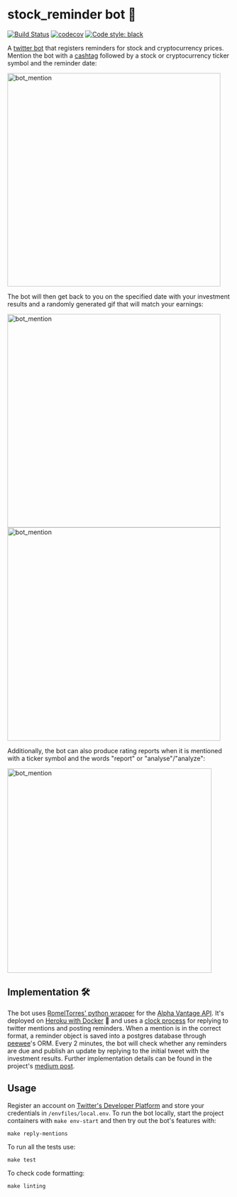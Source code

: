 # stock_reminder bot 🤖 
[![Build Status](https://www.travis-ci.com/luisgc93/stock_reminder_bot.svg?branch=master)](https://www.travis-ci.com/luisgc93/stock_reminder_bot) [![codecov](https://codecov.io/gh/luisgc93/stock_reminder_bot/branch/master/graph/badge.svg?token=2sx6C5pkSW)](https://codecov.io/gh/luisgc93/stock_reminder_bot)
[![Code style: black](https://img.shields.io/badge/code%20style-black-000000.svg)](https://github.com/psf/black)

A [twitter bot](https://twitter.com/stock_reminder) that registers reminders for stock and cryptocurrency prices.
Mention the bot with a [cashtag](https://money.cnn.com/2012/07/31/technology/twitter-cashtag/index.htm) followed by a stock or cryptocurrency ticker symbol and the reminder date:

<img width="480" alt="bot_mention" src="https://user-images.githubusercontent.com/32971373/102701956-09e00480-425d-11eb-8a0e-a38f274db994.png">


The bot will then get back to you on the specified date with your investment results and a randomly generated gif that will match your earnings:

<img width="480" alt="bot_mention" src="https://user-images.githubusercontent.com/32971373/103879153-baf8f280-50d7-11eb-9808-846e3263ceb5.png">

<img width="480" alt="bot_mention" src="https://user-images.githubusercontent.com/32971373/103919831-cf0d1600-5110-11eb-80bb-ae50621b143b.png">

Additionally, the bot can also produce rating reports when it is mentioned with a ticker symbol and the words "report" or "analyse"/"analyze":

<img width="460" alt="bot_mention" src="https://user-images.githubusercontent.com/32971373/104827145-2cb10900-585b-11eb-8593-fbb7d5feb659.png">

## Implementation 🛠️
The bot uses [RomelTorres' python wrapper](https://github.com/RomelTorres/alpha_vantage) for the [Alpha Vantage API](https://www.alphavantage.co/documentation/). It's deployed on [Heroku with Docker](https://devcenter.heroku.com/articles/build-docker-images-heroku-yml) 🐳 and uses a [clock process](https://devcenter.heroku.com/articles/clock-processes-python) for replying to twitter mentions and posting reminders. When a mention is in the correct format, a reminder object is saved into a postgres database through [peewee](http://docs.peewee-orm.com/en/latest/)'s ORM. Every 2 minutes, the bot will check whether any reminders are due and publish an update by replying to the initial tweet with the investment results. Further implementation details can be found in the project's [medium post](https://luisgc93.medium.com/building-a-stock-reminder-twitter-bot-with-python-and-alpha-vantage-api-24189566e705).

## Usage
Register an account on [Twitter's Developer Platform](https://developer.twitter.com/en) and store your credentials in `/envfiles/local.env`.
To run the bot locally, start the project containers with `make env-start` and then try out the bot's features with:

`make reply-mentions`
 
To run all the tests use:
 
`make test`

To check code formatting:

`make linting`
